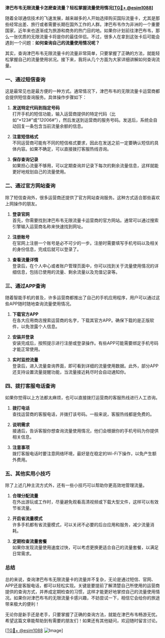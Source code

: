 **津巴布韦无限流量卡怎麽查流量？轻松掌握流量使用情况[[TG💪+ @esim1088](https://t.me/s/esim1088)]**

随着全球通信技术的飞速发展，越来越多的人开始选择购买国际流量卡，尤其是那些经常出差、旅行或者需要长期在国外工作的人群。津巴布韦作为非洲的一个重要国家，近年来也逐渐成为旅游和商务的热门目的地。如果你计划前往津巴布韦，那么一张优质的无限流量卡将是你的最佳伴侣。不过，很多人在拿到这张卡后可能会遇到一个问题：**如何查询自己的流量使用情况呢？**

其实，查询津巴布韦无限流量卡的流量非常简单，只要掌握了正确的方法，就能轻松掌握自己的流量使用状况。接下来，我将从几个方面为大家详细讲解如何查询流量。

### **一、通过短信查询**
这是最常见也是最方便的一种方式。通常情况下，津巴布韦的无限流量卡运营商都会提供短信查询服务。具体操作步骤如下：

1. **发送特定代码到指定号码**  
   打开手机的短信功能，输入运营商提供的特定代码（比如“*123#”或“*120*06#”），然后发送到运营商的服务号码。发送后，系统会自动回复一条包含当前流量余额的信息。
   
2. **注意短信格式**  
   不同运营商可能有不同的短信格式要求，因此在发送之前一定要确认短信的具体内容。如果不确定，可以直接拨打客服热线咨询。

3. **保存查询记录**  
   如果担心流量不够用，可以定期查询并记录下每次的剩余流量信息，这样就能更好地规划自己的流量使用。

### **二、通过官方网站查询**
除了短信查询外，很多运营商还提供了官方网站查询服务。这种方式适合那些喜欢上网操作的朋友。

1. **登录官网**  
   首先，你需要找到津巴布韦无限流量卡运营商的官方网站。通常可以通过搜索引擎输入运营商名称来快速找到网址。

2. **注册账号**  
   在官网上注册一个账号是必不可少的一步。注册时需要填写手机号码以及相关的身份信息，完成后就可以登录了。

3. **查看流量详情**  
   登录后，在个人中心或者账户管理页面中，你可以找到关于流量使用情况的详细信息，包括已使用的流量、剩余流量以及充值记录等。

### **三、通过APP查询**
随着智能手机的普及，许多运营商都推出了自己的手机应用程序，用户可以通过这些APP随时随地查询流量使用情况。

1. **下载官方APP**  
   在各大应用商店搜索运营商的名字，下载其官方APP。确保下载的是正版软件，以免泄露个人信息。

2. **安装并登录**  
   安装完成后，按照提示进行注册或登录操作。有些APP可能需要绑定手机号码才能正常使用。

3. **实时监控流量**  
   登录后，进入流量查询界面，即可看到详细的流量使用数据。此外，部分APP还支持设置流量提醒功能，当流量接近耗尽时会自动通知你。

### **四、拨打客服电话查询**
如果你觉得以上方法都太麻烦，也可以直接拨打运营商的客服热线进行人工咨询。

1. **拨打电话**  
   查找运营商的客服电话，并拨打该号码。一般来说，客服热线都是免费的。

2. **说明需求**  
   接通后，告诉客服你想查询流量使用情况，他们会根据你的手机号码为你提供相关信息。

3. **注意事项**  
   拨打客服电话时要注意网络环境，最好是在稳定的Wi-Fi下操作，以免产生额外费用。

### **五、其他实用小技巧**
除了上述几种主流方式外，还有一些小技巧可以帮助你更高效地管理流量。

1. **合理分配流量**  
   在外出游玩或工作时，尽量避免观看高清视频或下载大型文件，这样可以有效节省流量。

2. **开启省流量模式**  
   许多手机都有省流量模式，可以关闭不必要的后台应用和服务，减少流量消耗。

3. **定期检查流量套餐**  
   如果你发现流量使用速度过快，可以考虑更换更适合自己的流量套餐，以满足日常需求。

### **总结**
总的来说，查询津巴布韦无限流量卡的流量并不复杂，无论是通过短信、官网、APP还是客服电话，都可以轻松实现。关键是要提前了解清楚自己所使用的运营商提供的查询方式，并养成定期检查的习惯，这样才能更好地掌控自己的流量使用情况。如果你对津巴布韦的无限流量卡感兴趣，不妨尝试一下，相信它会给你的旅途带来极大的便利！

无论你是新手还是老手，只要掌握了正确的查询方法，就能在津巴布韦畅游无忧。希望这篇文章能帮助到有需要的朋友们！如果还有其他疑问，欢迎随时留言讨论。

[[TG💪+ @esim1088](https://t.me/s/esim1088) ![Image](https://i.postimg.cc/4NQfJmqS/Snipaste-2025-05-13-00-14-12.png)]